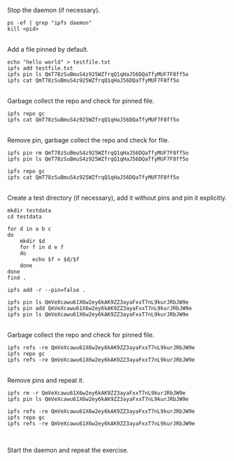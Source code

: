 Stop the daemon (if necessary).

```
ps -ef | grep "ipfs daemon"
kill <pid>
```

<br>
Add a file pinned by default.

```
echo "hello world" > testfile.txt
ipfs add testfile.txt
ipfs pin ls QmT78zSuBmuS4z925WZfrqQ1qHaJ56DQaTfyMUF7F8ff5o
ipfs cat QmT78zSuBmuS4z925WZfrqQ1qHaJ56DQaTfyMUF7F8ff5o
```

<br>
Garbage collect the repo and check for pinned file.

```
ipfs repo gc
ipfs cat QmT78zSuBmuS4z925WZfrqQ1qHaJ56DQaTfyMUF7F8ff5o
```

<br>
Remove pin, garbage collect the repo and check for file.

```
ipfs pin rm QmT78zSuBmuS4z925WZfrqQ1qHaJ56DQaTfyMUF7F8ff5o
ipfs pin ls QmT78zSuBmuS4z925WZfrqQ1qHaJ56DQaTfyMUF7F8ff5o

ipfs repo gc
ipfs cat QmT78zSuBmuS4z925WZfrqQ1qHaJ56DQaTfyMUF7F8ff5o
```


<br>
Create a test directory (if necessary), add it without pins and pin it explicitly.

```
mkdir testdata
cd testdata

for d in a b c
do
    mkdir $d
    for f in d e f
    do
        echo $f > $d/$f
    done
done
find .

ipfs add -r --pin=false .

ipfs pin ls QmVeXcawu61X6w2ey6kAK9ZZ3ayaFxxT7nL9kurJRbJW9e
ipfs pin add QmVeXcawu61X6w2ey6kAK9ZZ3ayaFxxT7nL9kurJRbJW9e
ipfs pin ls QmVeXcawu61X6w2ey6kAK9ZZ3ayaFxxT7nL9kurJRbJW9e
```

<br>
Garbage collect the repo and check for pinned file.

```
ipfs refs -re QmVeXcawu61X6w2ey6kAK9ZZ3ayaFxxT7nL9kurJRbJW9e
ipfs repo gc
ipfs refs -re QmVeXcawu61X6w2ey6kAK9ZZ3ayaFxxT7nL9kurJRbJW9e
```

<br>
Remove pins and repeat it.

```
ipfs rm -r QmVeXcawu61X6w2ey6kAK9ZZ3ayaFxxT7nL9kurJRbJW9e
ipfs pin ls QmVeXcawu61X6w2ey6kAK9ZZ3ayaFxxT7nL9kurJRbJW9e

ipfs refs -re QmVeXcawu61X6w2ey6kAK9ZZ3ayaFxxT7nL9kurJRbJW9e
ipfs repo gc
ipfs refs -re QmVeXcawu61X6w2ey6kAK9ZZ3ayaFxxT7nL9kurJRbJW9e
```

<br>

Start the daemon and repeat the exercise.
